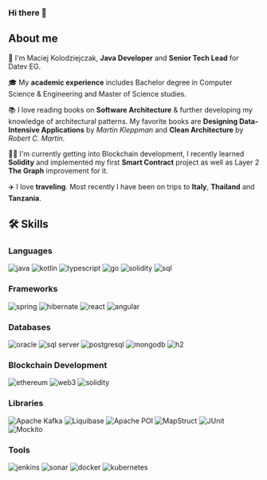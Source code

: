 ### Hi there 👋

## About me

🔭 I'm Maciej Kolodziejczak, **Java Developer** and **Senior Tech Lead** for Datev EG. 

🎓 My **academic experience** includes Bachelor degree in Computer Science & Engineering and Master of Science studies.

📚 I love reading books on **Software Architecture** & further developing my knowledge of architectural patterns. My favorite books are **Designing Data-Intensive Applications** by _Martin Kleppman_ and **Clean Architecture** by _Robert C. Martin_.

👨‍💻 I'm currently getting into Blockchain development, I recently learned **Solidity** and implemented my first **Smart Contract** project as well as Layer 2 **The Graph** improvement for it.

✈️ I love **traveling**. Most recently I have been on trips to **Italy**, **Thailand** and **Tanzania**.

## 🛠️ Skills

### Languages

![java](https://img.shields.io/badge/Java-323330?style=for-the-badge&logo=java&logoColor=F7DF1E)
![kotlin](https://img.shields.io/badge/Kotlin-20232A?style=for-the-badge&logo=kotlin&logoColor=61DAFB)
![typescript](https://img.shields.io/badge/TypeScript-3178C6?style=for-the-badge&logo=typescript&logoColor=white)
![go](https://img.shields.io/badge/Go-3776AB?style=for-the-badge&logo=go&logoColor=white)
![solidity](https://img.shields.io/badge/Solidity-28B6F6?style=for-the-badge&logo=solidity&logoColor=white)
![sql](https://img.shields.io/badge/Sql-000000?style=for-the-badge&logo=microsoftsqlserver&logoColor=FFFFFF)

### Frameworks

![spring](https://img.shields.io/badge/Spring-76B900?style=for-the-badge&logo=spring&logoColor=white)
![hibernate](https://img.shields.io/badge/Hibernate-CA4245?style=for-the-badge&logo=hibernate&logoColor=white)
![react](https://img.shields.io/badge/React-0081CB?style=for-the-badge&logo=react&logoColor=white)
![angular](https://img.shields.io/badge/Angular-4285F4?style=for-the-badge&logo=angular&logoColor=white)

### Databases

![oracle](https://img.shields.io/badge/Oracle-0081CB?style=for-the-badge&logo=oracle&logoColor=white)
![sql server](https://img.shields.io/badge/SQL_Server-4285F4?style=for-the-badge&logo=microsoftsqlserver&logoColor=white)
![postgresql](https://img.shields.io/badge/PostgreSql-319795?style=for-the-badge&logo=postgresql&logoColor=white)
![mongodb](https://img.shields.io/badge/MongoDb-06B6D4?style=for-the-badge&logo=mongodb&logoColor=white)
![h2](https://img.shields.io/badge/H2-FF4785?style=for-the-badge&logo=h2&logoColor=white)

### Blockchain Development

![ethereum](https://img.shields.io/badge/Ethereum-3C3C3D?style=for-the-badge&logo=ethereum&logoColor=white)
![web3](https://img.shields.io/badge/Web_3-F16822?style=for-the-badge&logo=web3.js&logoColor=white)
![solidity](https://img.shields.io/badge/Solidity-363636?style=for-the-badge&logo=solidity&logoColor=white)

### Libraries

![Apache Kafka](https://img.shields.io/badge/Apache_Kafka-E434AA?style=for-the-badge&logo=apachekafka&logoColor=white)
![Liquibase](https://img.shields.io/badge/Liquibase-000000?style=for-the-badge&logo=liquibase&logoColor=white)
![Apache POI](https://img.shields.io/badge/Apache_POI-E34F26?style=for-the-badge&logo=poi&logoColor=white)
![MapStruct](https://img.shields.io/badge/MapStruct-1572B6?style=for-the-badge&logo=mapstruct&logoColor=white)
![JUnit](https://img.shields.io/badge/Junit_5-563D7C?style=for-the-badge&logo=junit5&logoColor=white)
![Mockito](https://img.shields.io/badge/Mockito-0769AD?style=for-the-badge&logo=mockito&logoColor=white)

### Tools

![jenkins](https://img.shields.io/badge/Jenkins-ffaa00?style=for-the-badge&logo=jenkins&logoColor=white)
![sonar](https://img.shields.io/badge/Sonar-000000?style=for-the-badge&logo=sonar&logoColor=white)
![docker](https://img.shields.io/badge/Docker-430098?style=for-the-badge&logo=docker&logoColor=white)
![kubernetes](https://img.shields.io/badge/Kubernetes-00C7B7?style=for-the-badge&logo=kubernetes&logoColor=white)
